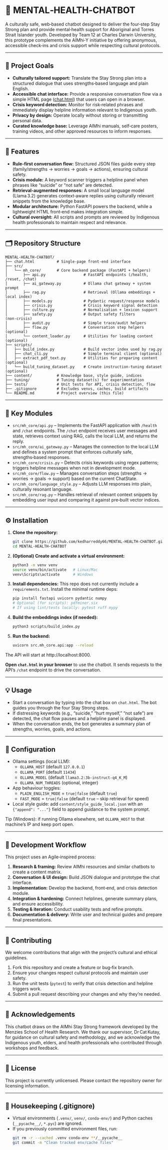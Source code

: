 # 🧠 MENTAL‑HEALTH‑CHATBOT

A culturally safe, web‑based chatbot designed to deliver the four‑step Stay Strong plan and provide mental‑health support for Aboriginal and Torres Strait Islander youth. Developed by Team 12 at Charles Darwin University, this prototype complements the AIMhi‑Y initiative by offering anonymous, accessible check‑ins and crisis support while respecting cultural protocols.

---

## 🌟 Project Goals
- **Culturally tailored support:** Translate the Stay Strong plan into a structured dialogue that uses strengths‑based language and plain English.
- **Accessible chat interface:** Provide a responsive conversation flow via a simple HTML page ([chat.html](chat.html)) that users can open in a browser.
- **Crisis keyword detection:** Monitor for risk‑related phrases and immediately display helpline information relevant to Indigenous youth.
- **Privacy by design:** Operate locally without storing or transmitting personal data.
- **Curated knowledge base:** Leverage AIMhi manuals, self‑care posters, training videos, and other approved resources to inform responses.

---

## 🚀 Features
- **Rule‑first conversation flow:** Structured JSON files guide every step (family/strengths → worries → goals → actions), ensuring cultural safety.
- **Crisis module:** A keyword scanner triggers a helpline panel when phrases like “suicide” or “not safe” are detected.
- **Retrieval‑augmented responses:** A small local language model (Llama 3.2) generates context‑aware replies using culturally relevant snippets from the knowledge base.
- **Modular architecture:** Python FastAPI powers the backend, while a lightweight HTML front‑end makes integration simple.
- **Cultural oversight:** All scripts and prompts are reviewed by Indigenous health professionals to maintain respect and relevance.

---

## 🗂️ Repository Structure

```
MENTAL-HEALTH-CHATBOT/
├── chat.html          # Single-page front‑end interface
├── src/
│   └── mh_core/       # Core backend package (FastAPI + helpers)
│       ├── api.py                 # FastAPI endpoints (/health, /reset, /chat)
│       ├── ai_gateway.py          # Ollama chat gateway + system prompt
│       ├── rag.py                 # Retrieval (Ollama embeddings + local index)
│       ├── models.py              # Pydantic request/response models
│       ├── crisis.py              # Crisis keyword signal detection
│       ├── culture.py             # Normalisation + lexicon support
│       ├── safety.py              # Output safety filters (non‑crisis)
│       ├── audit.py               # Simple trace/audit helpers
│       ├── flow.py                # Conversation step helpers (optional)
│       └── content_loader.py      # Utilities for loading content (optional)
├── scripts/
│   ├── build_index.py             # Build vector index used by rag.py
│   ├── chat_cli.py                # Simple terminal client (optional)
│   ├── extract_pdf_text.py        # Utilities for preparing content (optional)
│   └── build_tuning_dataset.py    # Create instruction‑tuning dataset (optional)
├── content/           # Knowledge base, style guide, indices
├── tuning/            # Tuning dataset(s) for experimentation
├── tests/             # Unit tests for API, crisis detection, flow
├── .gitignore         # Excludes venvs, caches, build artifacts
└── README.md          # Project overview (this file)
```

---

## 🧩 Key Modules
- `src/mh_core/api.py` – Implements the FastAPI application with `/health` and `/chat` endpoints. The `/chat` endpoint receives user messages and state, retrieves context using RAG, calls the local LLM, and returns the reply.
- `src/mh_core/ai_gateway.py` – Manages the connection to the local LLM and defines a system prompt that enforces culturally safe, strengths‑based responses.
- `src/mh_core/crisis.py` – Detects crisis keywords using regex patterns; triggers helpline messages when not in development mode.
- `src/mh_core/flow.py` – Manages conversation steps (strengths → worries → goals → support) based on the current ChatState.
- `src/mh_core/language_style.py` – Adjusts LLM responses into plain, culturally resonant language.
- `src/mh_core/rag.py` – Handles retrieval of relevant context snippets by embedding user input and comparing it against pre‑built vector indices.

---

## ⚙️ Installation

1. **Clone the repository:**
   ```bash
   git clone https://github.com/kedharreddy66/MENTAL-HEALTH-CHATBOT.git
   cd MENTAL-HEALTH-CHATBOT
   ```
2. **(Optional) Create and activate a virtual environment:**
   ```bash
   python3 -m venv venv
   source venv/bin/activate   # Linux/Mac
   venv\Scripts\activate      # Windows
   ```
3. **Install dependencies:**
   This repo does not currently include a `requirements.txt`. Install the minimal runtime deps:
   ```bash
   pip install fastapi uvicorn pydantic numpy
   # Optional (for scripts): pdfminer.six
   # If using lint/tests locally: pytest ruff mypy
   ```
4. **Build the embeddings index (if needed):**
   ```bash
   python3 scripts/build_index.py
   ```
5. **Run the backend:**
   ```bash
   uvicorn src.mh_core.api:app --reload
   ```

The API will start at http://localhost:8000.

**Open `chat.html` in your browser** to use the chatbot. It sends requests to the API’s `/chat` endpoint to drive the conversation.

---

## 💡 Usage
- Start a conversation by typing into the chat box on `chat.html`. The bot guides you through the four Stay Strong steps.
- If distressing keywords (e.g., “suicide,” “hurt myself,” “not safe”) are detected, the chat flow pauses and a helpline panel is displayed.
- When the conversation ends, the bot generates a summary plan of strengths, worries, goals, and actions.

---

## 🔧 Configuration

- Ollama settings (local LLM):
  - `OLLAMA_HOST` (default `127.0.0.1`)
  - `OLLAMA_PORT` (default `11434`)
  - `OLLAMA_MODEL` (default `llama3.2:3b-instruct-q4_K_M`)
  - `OLLAMA_NUM_THREADS` (optional, integer)
- App behaviour toggles:
  - `PLAIN_ENGLISH_MODE` = `true|false` (default `true`)
  - `FAST_MODE` = `true|false` (default `true` – skip retrieval for speed)
- Local style guide: add `content/style_guide_local.json` with an `{"append": "..."}` field to append guidance to the system prompt.

Tip (Windows): if running Ollama elsewhere, set `OLLAMA_HOST` to that machine’s IP and keep port open.

---

## 🔁 Development Workflow
This project uses an Agile‑inspired process:

1. **Research & framing:** Review AIMhi resources and similar chatbots to create a content matrix.
2. **Conversation & UI design:** Build JSON dialogue and prototype the chat interface.
3. **Implementation:** Develop the backend, front‑end, and crisis detection module.
4. **Integration & hardening:** Connect helplines, generate summary plans, and ensure accessibility.
5. **Testing & iteration:** Conduct usability tests and refine prompts.
6. **Documentation & delivery:** Write user and technical guides and prepare final presentations.

---

## 🤝 Contributing
We welcome contributions that align with the project’s cultural and ethical guidelines.

1. Fork this repository and create a feature or bug‑fix branch.
2. Ensure your changes respect cultural protocols and maintain user safety.
3. Run the unit tests (`pytest`) to verify that crisis detection and helpline triggers work.
4. Submit a pull request describing your changes and why they’re needed.

---

## 🙏 Acknowledgements
This chatbot draws on the AIMhi Stay Strong framework developed by the Menzies School of Health Research. We thank our supervisor, Dr Cat Kutay, for guidance on cultural safety and methodology, and we acknowledge the Indigenous youth, elders, and health professionals who contributed through workshops and feedback.

---

## 📄 License
This project is currently unlicensed. Please contact the repository owner for licensing information.

---

## 🧹 Housekeeping (.gitignore)
- Virtual environments (`.venv/`, `venv/`, `conda-env/`) and Python caches (`__pycache__/`, `*.pyc`) are ignored.
- If you previously committed environment files, run:
  ```bash
  git rm -r --cached .venv conda-env **/__pycache__
  git commit -m "Clean tracked env/cache files"
  ```
